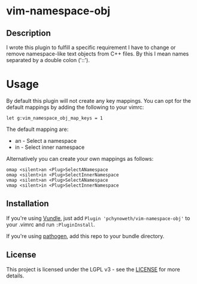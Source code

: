 vim-namespace-obj
=================

Description
-----------
I wrote this plugin to fulfill a specific requirement I have to change or remove
namespace-like text objects from C++ files.  By this I mean names separated by a
double colon ('::').

Usage
=====
By default this plugin will not create any key mappings.  You can opt for the
default mappings by adding the following to your vimrc:

```vim
let g:vim_namespace_obj_map_keys = 1
```

The default mapping are:
* an - Select a namespace
* in - Select inner namespace

Alternatively you can create your own mappings as follows:

```vim
omap <silent>an <Plug>SelectANamespace
omap <silent>in <Plug>SelectInnerNamespace
vmap <silent>an <Plug>SelectANamespace
vmap <silent>in <Plug>SelectInnerNamespace
```

Installation
------------
If you're using [Vundle](https://github.com/VundleVim/Vundle.vim),
just add `Plugin 'pchynoweth/vim-namespace-obj'` to your .vimrc and run `:PluginInstall`.

If you're using [pathogen](https://github.com/tpope/vim-pathogen),
add this repo to your bundle directory.

License
-------
This project is licensed under the LGPL v3 - see the [LICENSE](LICENSE) for more details.
